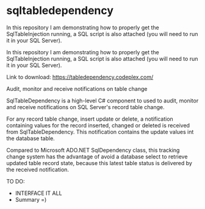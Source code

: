 # sqltabledependency
In this repository I am demonstrating how to properly get the SqlTableInjection running, a SQL script is also attached (you will need to run it in your SQL Server). 


In this repository I am demonstrating how to properly get the SqlTableInjection running, a SQL script is also attached (you will need to run it in your SQL Server).

Link to download: https://tabledependency.codeplex.com/

Audit, monitor and receive notifications on table change

SqlTableDependency is a high-level C# component to used to audit, monitor and receive notifications on SQL Server's record table change.

For any record table change, insert update or delete, a notification containing values for the record inserted, changed or deleted is received from SqlTableDependency. This notification contains the update values int the database table.

Compared to Microsoft ADO.NET SqlDependency class, this tracking change system has the advantage of avoid a database select to retrieve updated table record state, because this latest table status is delivered by the received notification.


TO DO: 

- INTERFACE IT ALL
- Summary =)
